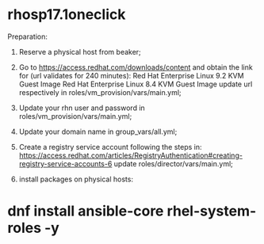 # rhosp17.1oneclick


Preparation:
1. Reserve a physical host from beaker;
2. Go to https://access.redhat.com/downloads/content and obtain the link for (url validates for 240 minutes):
    Red Hat Enterprise Linux 9.2 KVM Guest Image 
    Red Hat Enterprise Linux 8.4 KVM Guest Image
    update url respectively in roles/vm_provision/vars/main.yml;
3. Update your rhn user and password in roles/vm_provision/vars/main.yml;
4. Update your domain name in group_vars/all.yml;
5. Create a registry service account following the steps in: https://access.redhat.com/articles/RegistryAuthentication#creating-registry-service-accounts-6
   update roles/director/vars/main.yml;



5. install packages on physical hosts: 
# dnf install ansible-core rhel-system-roles -y